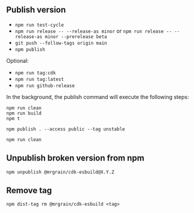 ## Publish version

- `npm run test-cycle`
- `npm run release -- --release-as minor` or `npm run release -- --release-as minor --prerelease beta`
- `git push --follow-tags origin main`
- `npm publish`

Optional:

- `npm run tag:cdk`
- `npm run tag:latest`
- `npm run github-release`

In the background, the publish command will execute the following steps:

```
npm run clean
npm run build
npm t

npm publish . --access public --tag unstable

npm run clean
```

## Unpublish broken version from npm

```
npm unpublish @mrgrain/cdk-esbuild@X.Y.Z
```

## Remove tag

```
npm dist-tag rm @mrgrain/cdk-esbuild <tag>
```
